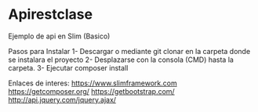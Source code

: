 # Apirestclase
Ejemplo de api en Slim (Basico)

Pasos para Instalar
1- Descargar o mediante git clonar en la carpeta donde se instalara el proyecto
2- Desplazarse con la consola (CMD) hasta la carpeta.
3- Ejecutar composer install


Enlaces de interes:
https://www.slimframework.com
https://getcomposer.org/
https://getbootstrap.com/
http://api.jquery.com/jquery.ajax/
